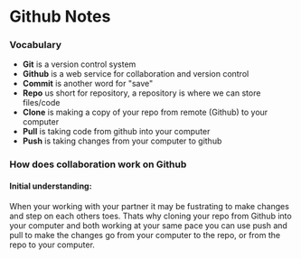 # Github Notes

### Vocabulary 

- **Git** is a version control system 
- **Github** is a web service for collaboration and version control 
- **Commit** is another word for "save"
- **Repo** us short for repository, a repository is where we can store files/code
- **Clone** is making a copy of your repo from remote (Github) to your computer 
- **Pull** is taking code from github into your computer 
- **Push** is taking changes from your computer to github 


### How does collaboration work on Github 

#### Initial understanding:
When your working with your partner it may be fustrating to make changes and step on each others toes. Thats why cloning your repo from Github into your computer and both working at your same pace you can use push and pull to make the changes go from your computer to the repo, or from the repo to your computer. 

